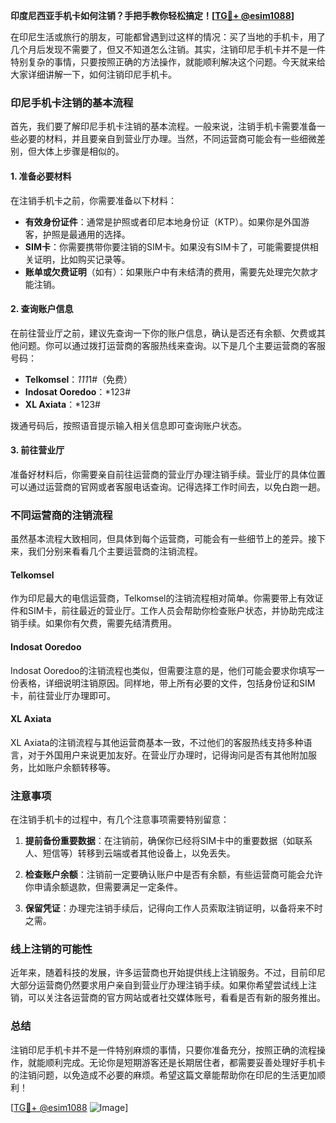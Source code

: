 **印度尼西亚手机卡如何注销？手把手教你轻松搞定！[[TG💪+ @esim1088](https://t.me/s/esim1088)]**

在印尼生活或旅行的朋友，可能都曾遇到过这样的情况：买了当地的手机卡，用了几个月后发现不需要了，但又不知道怎么注销。其实，注销印尼手机卡并不是一件特别复杂的事情，只要按照正确的方法操作，就能顺利解决这个问题。今天就来给大家详细讲解一下，如何注销印尼手机卡。

### 印尼手机卡注销的基本流程

首先，我们要了解印尼手机卡注销的基本流程。一般来说，注销手机卡需要准备一些必要的材料，并且要亲自到营业厅办理。当然，不同运营商可能会有一些细微差别，但大体上步骤是相似的。

#### 1. 准备必要材料
在注销手机卡之前，你需要准备以下材料：
- **有效身份证件**：通常是护照或者印尼本地身份证（KTP）。如果你是外国游客，护照是最通用的选择。
- **SIM卡**：你需要携带你要注销的SIM卡。如果没有SIM卡了，可能需要提供相关证明，比如购买记录等。
- **账单或欠费证明**（如有）：如果账户中有未结清的费用，需要先处理完欠款才能注销。

#### 2. 查询账户信息
在前往营业厅之前，建议先查询一下你的账户信息，确认是否还有余额、欠费或其他问题。你可以通过拨打运营商的客服热线来查询。以下是几个主要运营商的客服号码：

- **Telkomsel**：*111*1#（免费）
- **Indosat Ooredoo**：*123#
- **XL Axiata**：*123#

拨通号码后，按照语音提示输入相关信息即可查询账户状态。

#### 3. 前往营业厅
准备好材料后，你需要亲自前往运营商的营业厅办理注销手续。营业厅的具体位置可以通过运营商的官网或者客服电话查询。记得选择工作时间去，以免白跑一趟。

### 不同运营商的注销流程

虽然基本流程大致相同，但具体到每个运营商，可能会有一些细节上的差异。接下来，我们分别来看看几个主要运营商的注销流程。

#### Telkomsel
作为印尼最大的电信运营商，Telkomsel的注销流程相对简单。你需要带上有效证件和SIM卡，前往最近的营业厅。工作人员会帮助你检查账户状态，并协助完成注销手续。如果你有欠费，需要先结清费用。

#### Indosat Ooredoo
Indosat Ooredoo的注销流程也类似，但需要注意的是，他们可能会要求你填写一份表格，详细说明注销原因。同样地，带上所有必要的文件，包括身份证和SIM卡，前往营业厅办理即可。

#### XL Axiata
XL Axiata的注销流程与其他运营商基本一致，不过他们的客服热线支持多种语言，对于外国用户来说更加友好。在营业厅办理时，记得询问是否有其他附加服务，比如账户余额转移等。

### 注意事项

在注销手机卡的过程中，有几个注意事项需要特别留意：

1. **提前备份重要数据**：在注销前，确保你已经将SIM卡中的重要数据（如联系人、短信等）转移到云端或者其他设备上，以免丢失。

2. **检查账户余额**：注销前一定要确认账户中是否有余额，有些运营商可能会允许你申请余额退款，但需要满足一定条件。

3. **保留凭证**：办理完注销手续后，记得向工作人员索取注销证明，以备将来不时之需。

### 线上注销的可能性

近年来，随着科技的发展，许多运营商也开始提供线上注销服务。不过，目前印尼大部分运营商仍然要求用户亲自到营业厅办理注销手续。如果你希望尝试线上注销，可以关注各运营商的官方网站或者社交媒体账号，看看是否有新的服务推出。

### 总结

注销印尼手机卡并不是一件特别麻烦的事情，只要你准备充分，按照正确的流程操作，就能顺利完成。无论你是短期游客还是长期居住者，都需要妥善处理好手机卡的注销问题，以免造成不必要的麻烦。希望这篇文章能帮助你在印尼的生活更加顺利！

[[TG💪+ @esim1088](https://t.me/s/esim1088) ![Image](https://i.postimg.cc/4NQfJmqS/Snipaste-2025-05-13-00-14-12.png)]